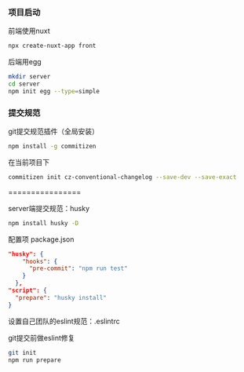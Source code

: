 ### 项目启动

前端使用nuxt

```bash
npx create-nuxt-app front
```

后端用egg

```bash
mkdir server
cd server
npm init egg --type=simple
```



### 提交规范

git提交规范插件（全局安装）

```bash
npm install -g commitizen
```

在当前项目下

```bash
commitizen init cz-conventional-changelog --save-dev --save-exact
```







================

server端提交规范：husky

```bash
npm install husky -D
```

配置项 package.json

```json
"husky": {
    "hooks": {
      "pre-commit": "npm run test"
    }
  },
"script": {
  "prepare": "husky install"
}
```

设置自己团队的eslint规范：.eslintrc



git提交前做eslint修复

```bash
git init
npm run prepare
```



